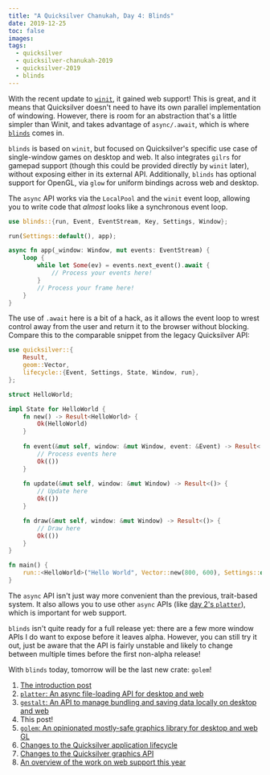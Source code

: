 ```yaml
---
title: "A Quicksilver Chanukah, Day 4: Blinds"
date: 2019-12-25
toc: false
images:
tags:
  - quicksilver
  - quicksilver-chanukah-2019
  - quicksilver-2019
  - blinds
---
```


With the recent update to [`winit`](https://github.com/rust-windowing/winit), it gained web support! This is great, and it means that Quicksilver doesn't need to have its own parallel implementation of windowing. However, there is room for an abstraction that's a little simpler than Winit, and takes advantage of `async/.await`, which is where [`blinds`](https://crates.io/crates/blinds) comes in.

`blinds` is based on `winit`, but focused on Quicksilver's specific use case of single-window games on desktop and web. It also integrates `gilrs` for gamepad support (though this could be provided directly by `winit` later), without exposing either in its external API. Additionally, `blinds` has optional support for OpenGL, via `glow` for uniform bindings across web and desktop.

The `async` API works via the `LocalPool` and the `winit` event loop, allowing you to write code that *almost* looks like a synchronous event loop.

```rust
use blinds::{run, Event, EventStream, Key, Settings, Window};

run(Settings::default(), app);

async fn app(_window: Window, mut events: EventStream) {
    loop {
        while let Some(ev) = events.next_event().await {
            // Process your events here!
        }
        // Process your frame here!
    }
}
```

The use of `.await` here is a bit of a hack, as it allows the event loop to wrest control away from the user and return it to the browser without blocking. Compare this to the comparable snippet from the legacy Quicksilver API:

```rust
use quicksilver::{
    Result,
    geom::Vector,
    lifecycle::{Event, Settings, State, Window, run},
};

struct HelloWorld;

impl State for HelloWorld {
    fn new() -> Result<HelloWorld> {
        Ok(HelloWorld)
    }
    
    fn event(&mut self, window: &mut Window, event: &Event) -> Result<()> {
        // Process events here
        Ok(())
    }
    
    fn update(&mut self, window: &mut Window) -> Result<()> {
        // Update here
        Ok(())
    }

    fn draw(&mut self, window: &mut Window) -> Result<()> {
        // Draw here
        Ok(())
    }
}

fn main() {
    run::<HelloWorld>("Hello World", Vector::new(800, 600), Settings::default());
}
```

The `async` API isn't just way more convenient than the previous, trait-based system. It also allows you to use other `async` APIs (like [day 2's `platter`](../quicksilver-chanukah-2019-day-2)), which is important for web support.

`blinds` isn't quite ready for a full release yet: there are a few more window APIs I do want to expose before it leaves alpha. However, you can still try it out, just be aware that the API is fairly unstable and likely to change between multiple times before the first non-alpha release!

With `blinds` today, tomorrow will be the last new crate: `golem`!

1. [The introduction post](../quicksilver-chanukah-2019)
2. [`platter`: An async file-loading API for desktop and web](../quicksilver-chanukah-2019-day-2)
3. [`gestalt`: An API to manage bundling and saving data locally on desktop and web](../quicksilver-chanukah-2019-day-3)
4. This post!
5. [`golem`: An opinionated mostly-safe graphics library for desktop and web GL](../quicksilver-chanukah-2019-day-5)
6. [Changes to the Quicksilver application lifecycle](../quicksilver-chanukah-day-6)
7. [Changes to the Quicksilver graphics API](../quicksilver-chanukah-2019-day-7)
8. [An overview of the work on web support this year](../quicksilver-chanukah-2019-day-8)
